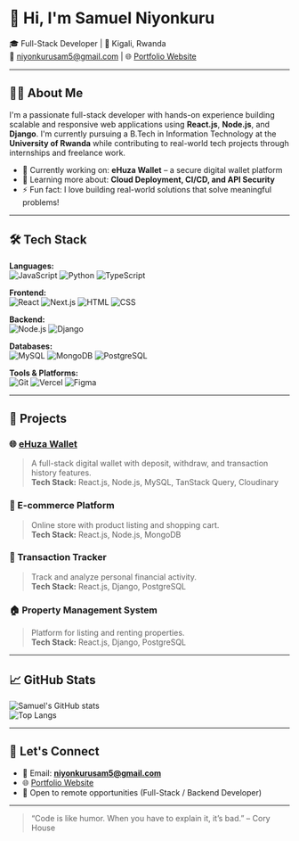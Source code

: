 # 👋 Hi, I'm Samuel Niyonkuru

🎓 Full-Stack Developer | 📍 Kigali, Rwanda  
📧 niyonkurusam5@gmail.com | 🌐 [Portfolio Website](https://samuelniyonkuru.onrender.com/portifolio)

---

## 🧑‍💻 About Me

I'm a passionate full-stack developer with hands-on experience building scalable and responsive web applications using **React.js**, **Node.js**, and **Django**. I'm currently pursuing a B.Tech in Information Technology at the **University of Rwanda** while contributing to real-world tech projects through internships and freelance work.

- 🔭 Currently working on: **eHuza Wallet** – a secure digital wallet platform  
- 🌱 Learning more about: **Cloud Deployment, CI/CD, and API Security**  
- ⚡ Fun fact: I love building real-world solutions that solve meaningful problems!

---

## 🛠️ Tech Stack

**Languages:**  
![JavaScript](https://img.shields.io/badge/-JavaScript-F7DF1E?style=flat&logo=javascript&logoColor=000) ![Python](https://img.shields.io/badge/-Python-3776AB?style=flat&logo=python&logoColor=fff) ![TypeScript](https://img.shields.io/badge/-TypeScript-007ACC?style=flat&logo=typescript&logoColor=fff)

**Frontend:**  
![React](https://img.shields.io/badge/-React-61DAFB?style=flat&logo=react&logoColor=000) ![Next.js](https://img.shields.io/badge/-Next.js-000?style=flat&logo=nextdotjs&logoColor=fff) ![HTML](https://img.shields.io/badge/-HTML5-E34F26?style=flat&logo=html5&logoColor=fff) ![CSS](https://img.shields.io/badge/-CSS3-1572B6?style=flat&logo=css3&logoColor=fff)

**Backend:**  
![Node.js](https://img.shields.io/badge/-Node.js-339933?style=flat&logo=nodedotjs&logoColor=fff) ![Django](https://img.shields.io/badge/-Django-092E20?style=flat&logo=django&logoColor=fff)

**Databases:**  
![MySQL](https://img.shields.io/badge/-MySQL-4479A1?style=flat&logo=mysql&logoColor=fff) ![MongoDB](https://img.shields.io/badge/-MongoDB-47A248?style=flat&logo=mongodb&logoColor=fff) ![PostgreSQL](https://img.shields.io/badge/-PostgreSQL-336791?style=flat&logo=postgresql&logoColor=fff)

**Tools & Platforms:**  
![Git](https://img.shields.io/badge/-Git-F05032?style=flat&logo=git&logoColor=fff) ![Vercel](https://img.shields.io/badge/-Vercel-000?style=flat&logo=vercel&logoColor=fff) ![Figma](https://img.shields.io/badge/-Figma-F24E1E?style=flat&logo=figma&logoColor=fff)

---

## 🚀 Projects

### 🌐 [eHuza Wallet](https://github.com/niyonkuru2/eHuza-wallet)
> A full-stack digital wallet with deposit, withdraw, and transaction history features.  
**Tech Stack:** React.js, Node.js, MySQL, TanStack Query, Cloudinary  

### 🛒 E-commerce Platform
> Online store with product listing and shopping cart.  
**Tech Stack:** React.js, Node.js, MongoDB

### 🧾 Transaction Tracker
> Track and analyze personal financial activity.  
**Tech Stack:** React.js, Django, PostgreSQL

### 🏠 Property Management System
> Platform for listing and renting properties.  
**Tech Stack:** React.js, Django, PostgreSQL

---

## 📈 GitHub Stats

![Samuel's GitHub stats](https://github-readme-stats.vercel.app/api?username=niyonkuru2&show_icons=true&theme=react)  
![Top Langs](https://github-readme-stats.vercel.app/api/top-langs/?username=niyonkuru2&layout=compact&theme=react)

---

## 🤝 Let's Connect

- 💬 Email: **niyonkurusam5@gmail.com**
- 🌐 [Portfolio Website](https://samuelniyonkuru.onrender.com/portifolio)
- 💼 Open to remote opportunities (Full-Stack / Backend Developer)

---

> “Code is like humor. When you have to explain it, it’s bad.” – Cory House
